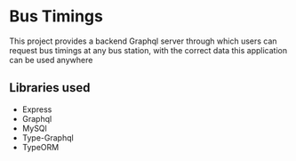 # Bus Timings

This project provides a backend Graphql server through which users
can request bus timings at any bus station, with the correct
data this application can be used anywhere

## Libraries used

-   Express
-   Graphql
-   MySQl
-   Type-Graphql
-   TypeORM
